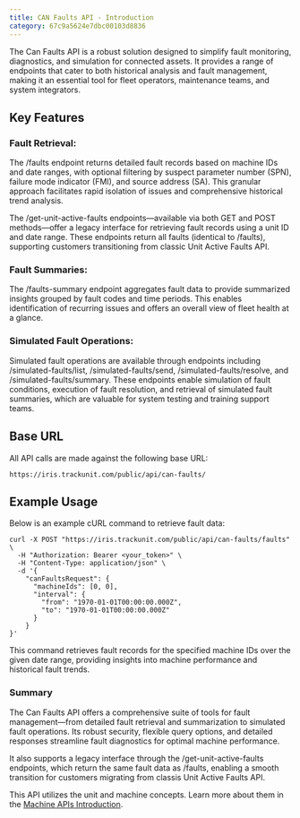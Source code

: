 ```yaml
---
title: CAN Faults API - Introduction 
category: 67c9a5624e7dbc00103d8836
---
```


The Can Faults API is a robust solution designed to simplify fault monitoring, diagnostics, and simulation for connected assets. It provides a range of endpoints that cater to both historical analysis and fault management, making it an essential tool for fleet operators, maintenance teams, and system integrators.

## Key Features

### Fault Retrieval:

The /faults endpoint returns detailed fault records based on machine IDs and date ranges, with optional filtering by suspect parameter number (SPN), failure mode indicator (FMI), and source address (SA). This granular approach facilitates rapid isolation of issues and comprehensive historical trend analysis.

The /get-unit-active-faults endpoints—available via both GET and POST methods—offer a legacy interface for retrieving fault records using a unit ID and date range. These endpoints return all faults (identical to /faults), supporting customers transitioning from classic Unit Active Faults API.

### Fault Summaries:

The /faults-summary endpoint aggregates fault data to provide summarized insights grouped by fault codes and time periods. This enables identification of recurring issues and offers an overall view of fleet health at a glance.

### Simulated Fault Operations:

Simulated fault operations are available through endpoints including /simulated-faults/list, /simulated-faults/send, /simulated-faults/resolve, and /simulated-faults/summary. These endpoints enable simulation of fault conditions, execution of fault resolution, and retrieval of simulated fault summaries, which are valuable for system testing and training support teams.

## Base URL

All API calls are made against the following base URL:

`https://iris.trackunit.com/public/api/can-faults/`

## Example Usage

Below is an example cURL command to retrieve fault data:

```curl
curl -X POST "https://iris.trackunit.com/public/api/can-faults/faults" \
  -H "Authorization: Bearer <your_token>" \
  -H "Content-Type: application/json" \
  -d '{
    "canFaultsRequest": {
      "machineIds": [0, 0],
      "interval": {
        "from": "1970-01-01T00:00:00.000Z",
        "to": "1970-01-01T00:00:00.000Z"
      }
    }
}'
```

This command retrieves fault records for the specified machine IDs over the given date range, providing insights into machine performance and historical fault trends.

### Summary

The Can Faults API offers a comprehensive suite of tools for fault management—from detailed fault retrieval and summarization to simulated fault operations. Its robust security, flexible query options, and detailed responses streamline fault diagnostics for optimal machine performance.

It also supports a legacy interface through the /get-unit-active-faults endpoints, which return the same fault data as /faults, enabling a smooth transition for customers migrating from classis Unit Active Faults API.

This API utilizes the unit and machine concepts. Learn more about them in the [Machine APIs Introduction](https://developers.trackunit.com/reference/machine-apis-intro).
